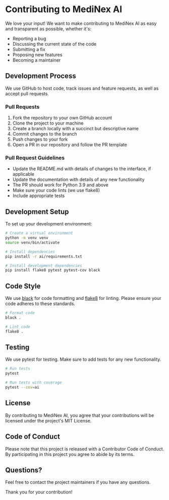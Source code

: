 # Contributing to MediNex AI

We love your input! We want to make contributing to MediNex AI as easy and transparent as possible, whether it's:

- Reporting a bug
- Discussing the current state of the code
- Submitting a fix
- Proposing new features
- Becoming a maintainer

## Development Process

We use GitHub to host code, track issues and feature requests, as well as accept pull requests.

### Pull Requests

1. Fork the repository to your own GitHub account
2. Clone the project to your machine
3. Create a branch locally with a succinct but descriptive name
4. Commit changes to the branch
5. Push changes to your fork
6. Open a PR in our repository and follow the PR template

### Pull Request Guidelines

- Update the README.md with details of changes to the interface, if applicable
- Update the documentation with details of any new functionality
- The PR should work for Python 3.9 and above
- Make sure your code lints (we use flake8)
- Include appropriate tests

## Development Setup

To set up your development environment:

```bash
# Create a virtual environment
python -m venv venv
source venv/bin/activate

# Install dependencies
pip install -r ai/requirements.txt

# Install development dependencies
pip install flake8 pytest pytest-cov black
```

## Code Style

We use [black](https://github.com/psf/black) for code formatting and [flake8](https://flake8.pycqa.org/en/latest/) for linting. Please ensure your code adheres to these standards.

```bash
# Format code
black .

# Lint code
flake8 .
```

## Testing

We use pytest for testing. Make sure to add tests for any new functionality.

```bash
# Run tests
pytest

# Run tests with coverage
pytest --cov=ai
```

## License

By contributing to MediNex AI, you agree that your contributions will be licensed under the project's MIT License.

## Code of Conduct

Please note that this project is released with a Contributor Code of Conduct. By participating in this project you agree to abide by its terms.

## Questions?

Feel free to contact the project maintainers if you have any questions.

Thank you for your contribution! 
